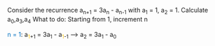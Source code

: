 Consider the recurrence a<sub>n+1</sub> = 3a<sub>n</sub> - a<sub>n-1</sub> with a<sub>1</sub> = 1, a<sub>2</sub> = 1. Calculate a<sub>0</sub>,a<sub>3</sub>,a<sub>4</sub>
What to do: Starting from 1, increment n

<span style="color:#0070c0">n = 1</span>: a<sub><span style="color:#ffc000">1</span>+1</sub> = 3a<sub>1</sub> - a<sub><span style="color:#ffc000">1</span>-1</sub> --> a<sub>2</sub> = 3a<sub>1</sub> - a<sub>0</sub> 